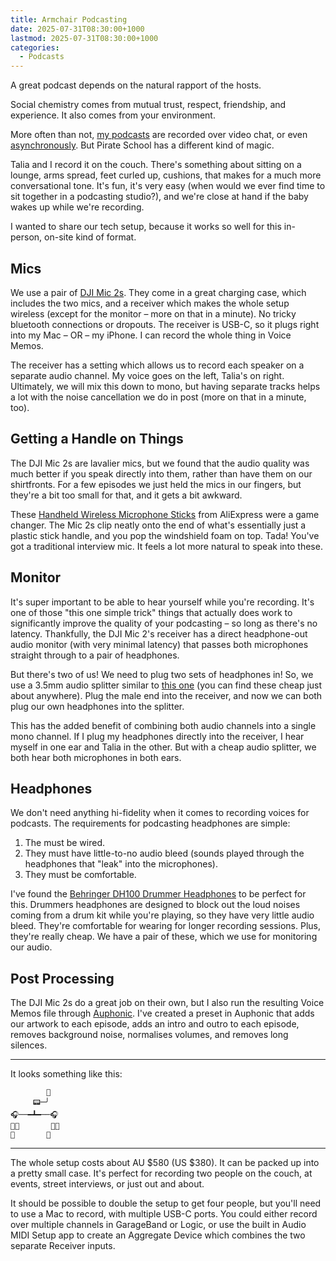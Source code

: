 ```yaml
---
title: Armchair Podcasting
date: 2025-07-31T08:30:00+1000
lastmod: 2025-07-31T08:30:00+1000
categories:
  - Podcasts
---
```


A great podcast depends on the natural rapport of the hosts.

Social chemistry comes from mutual trust, respect, friendship, and experience. It also comes from your environment.

More often than not, [my podcasts](https://prettygood.fm) are recorded over video chat, or even [asynchronously](https://diggingforfire.blog/posts/turn-based-podcasting/). But Pirate School has a different kind of magic.

Talia and I record it on the couch. There's something about sitting on a lounge, arms spread, feet curled up, cushions, that makes for a much more conversational tone. It's fun, it's very easy (when would we ever find time to sit together in a podcasting studio?), and we're close at hand if the baby wakes up while we're recording.

I wanted to share our tech setup, because it works so well for this in-person, on-site kind of format.

## Mics

We use a pair of [DJI Mic 2s](https://www.dji.com/mic-2). They come in a great charging case, which includes the two mics, and a receiver which makes the whole setup wireless (except for the monitor – more on that in a minute). No tricky bluetooth connections or dropouts. The receiver is USB-C, so it plugs right into my Mac – OR – my iPhone. I can record the whole thing in Voice Memos.

The receiver has a setting which allows us to record each speaker on a separate audio channel. My voice goes on the left, Talia's on right. Ultimately, we will mix this down to mono, but having separate tracks helps a lot with the noise cancellation we do in post (more on that in a minute, too).

## Getting a Handle on Things

The DJI Mic 2s are lavalier mics, but we found that the audio quality was much better if you speak directly into them, rather than have them on our shirtfronts. For a few episodes we just held the mics in our fingers, but they're a bit too small for that, and it gets a bit awkward.

These [Handheld Wireless Microphone Sticks](https://www.aliexpress.com/item/1005008106596290.html) from AliExpress were a game changer. The Mic 2s clip neatly onto the end of what's essentially just a plastic stick handle, and you pop the windshield foam on top. Tada! You've got a traditional interview mic. It feels a lot more natural to speak into these.

## Monitor

It's super important to be able to hear yourself while you're recording. It's one of those "this one simple trick" things that actually does work to significantly improve the quality of your podcasting – so long as there's no latency. Thankfully, the DJI Mic 2's receiver has a direct headphone-out audio monitor (with very minimal latency) that passes both microphones straight through to a pair of headphones.

But there's two of us! We need to plug two sets of headphones in! So, we use a 3.5mm audio splitter similar to [this one](https://www.aliexpress.com/item/1005007989124617.html) (you can find these cheap just about anywhere). Plug the male end into the receiver, and now we can both plug our own headphones into the splitter.

This has the added benefit of combining both audio channels into a single mono channel. If I plug my headphones directly into the receiver, I hear myself in one ear and Talia in the other. But with a cheap audio splitter, we both hear both microphones in both ears.

## Headphones

We don't need anything hi-fidelity when it comes to recording voices for podcasts. The requirements for podcasting headphones are simple:

1. The must be wired.
2. They must have little-to-no audio bleed (sounds played through the headphones that "leak" into the microphones).
3. They must be comfortable.

I've found the [Behringer DH100 Drummer Headphones](https://www.behringer.com/product.html?modelCode=0403-AAP) to be perfect for this. Drummers headphones are designed to block out the loud noises coming from a drum kit while you're playing, so they have very little audio bleed. They're comfortable for wearing for longer recording sessions. Plus, they're really cheap. We have a pair of these, which we use for monitoring our audio.

## Post Processing

The DJI Mic 2s do a great job on their own, but I also run the resulting Voice Memos file through [Auphonic](http://auphonic.com). I've created a preset in Auphonic that adds our artwork to each episode, adds an intro and outro to each episode, removes background noise, normalises volumes, and removes long silences.

---
It looks something like this:
```
        📱
     📟─╯
🎧──━┻━──🎧
👨‍💼       👩‍💼
🎤       🎤
```
---

The whole setup costs about AU $580 (US $380). It can be packed up into a pretty small case. It's perfect for recording two people on the couch, at events, street interviews, or just out and about.

It should be possible to double the setup to get four people, but you'll need to use a Mac to record, with multiple USB-C ports. You could either record over multiple channels in GarageBand or Logic, or use the built in Audio MIDI Setup app to create an Aggregate Device which combines the two separate Receiver inputs.
